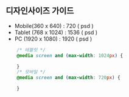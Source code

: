 ## 디자인사이즈 가이드

 - Mobile(360 x 640) : 720 ( psd )
 - Tablet (768 x 1024) : 1536 ( psd )
 - PC (1920 x 1080) : 1920 ( psd )


``` CSS
    /* 테블릿 */
    @media screen and (max-width: 1024px) {

    }
    /* 모바일 */
    @media screen and (max-width: 720px) {

    }

```